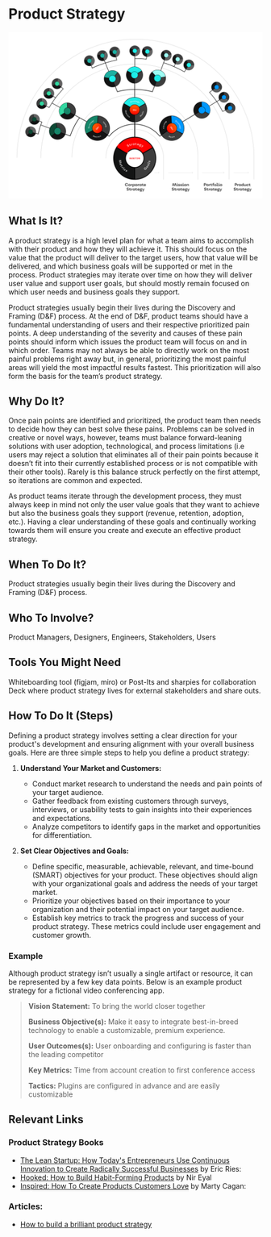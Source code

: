 # Product Strategy 

![strategy](../../../assets/Strategy.png)

## What Is It? 

A product strategy is a high level plan for what a team aims to accomplish with their product and how they will achieve it. This should focus on the value that the product will deliver to the target users, how that value will be delivered, and which business goals will be supported or met in the process. Product strategies may iterate over time on how they will deliver user value and support user goals, but should mostly remain focused on which user needs and business goals they support.

Product strategies usually begin their lives during the Discovery and Framing (D&F) process. At the end of D&F, product teams should have a fundamental understanding of users and their respective prioritized pain points. A deep understanding of the severity and causes of these pain points should inform which issues the product team will focus on and in which order. Teams may not always be able to directly work on the most painful problems right away but, in general, prioritizing the most painful areas will yield the most impactful results fastest. This prioritization will also form the basis for the team’s product strategy. 

## Why Do It? 
Once pain points are identified and prioritized, the product team then needs to decide how they can best solve these pains. Problems can be solved in creative or novel ways, however, teams must balance forward-leaning solutions with user adoption, technological, and process limitations (i.e users may reject a solution that eliminates all of their pain points because it doesn’t fit into their currently established process or is not compatible with their other tools). Rarely is this balance struck perfectly on the first attempt, so iterations are common and expected. 

As product teams iterate through the development process, they must always keep in mind not only the user value goals that they want to achieve but also the business goals they support (revenue, retention, adoption, etc.). Having a clear understanding of these goals and continually working towards them will ensure you create and execute an effective product strategy. 

## When To Do It?
Product strategies usually begin their lives during the Discovery and Framing (D&F) process. 

## Who To Involve?
Product Managers, Designers, Engineers, Stakeholders, Users

## Tools You Might Need
Whiteboarding tool (figjam, miro) or Post-Its and sharpies for collaboration 
Deck where product strategy lives for external stakeholders and share outs. 

## How To Do It (Steps)
Defining a product strategy involves setting a clear direction for your product's development and ensuring alignment with your overall business goals. Here are three simple steps to help you define a product strategy:

1. **Understand Your Market and Customers:**
    * Conduct market research to understand the needs and pain points of your target audience.
    * Gather feedback from existing customers through surveys, interviews, or usability tests to gain insights into their experiences and expectations.
    * Analyze competitors to identify gaps in the market and opportunities for differentiation. 

2. **Set Clear Objectives and Goals:**
    * Define specific, measurable, achievable, relevant, and time-bound (SMART) objectives for your product. These objectives should align with your organizational  goals and address the needs of your target market.
    * Prioritize your objectives based on their importance to your organization and their potential impact on your target audience.
    * Establish key metrics to track the progress and success of your product strategy. These metrics could include user engagement and customer growth. 

### Example
Although product strategy isn’t usually a single artifact or resource, it can be represented by a few key data points. Below is an example product strategy for a fictional video conferencing app. 

> **Vision Statement:** To bring the world closer together 
>
> **Business Objective(s):**  Make it easy to integrate best-in-breed technology to enable a customizable, premium experience. 
>
> **User Outcomes(s):** User onboarding and configuring is faster than the leading competitor
>
>**Key Metrics:** Time from account creation to first conference access
>
>**Tactics:** Plugins are configured in advance and are easily customizable


## Relevant Links

### Product Strategy Books 
* [The Lean Startup: How Today's Entrepreneurs Use Continuous Innovation to Create Radically Successful Businesses](https://theleanstartup.com/book) by Eric Ries:
* [Hooked: How to Build Habit-Forming Products](https://www.nirandfar.com/hooked/) by Nir Eyal
* [Inspired: How To Create Products Customers Love](https://www.amazon.com/INSPIRED-Create-Tech-Products-Customers/dp/1119387507) by Marty Cagan:

### Articles: 
* [How to build a brilliant product strategy](https://www.hotjar.com/product-strategy/)
